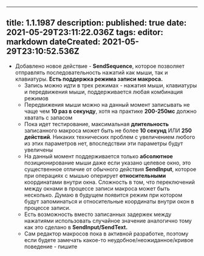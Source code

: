 
---
title: 1.1.1987
description: 
published: true
date: 2021-05-29T23:11:22.036Z
tags: 
editor: markdown
dateCreated: 2021-05-29T23:10:52.536Z
---		
		
- Добавлено новое действие - **SendSequence**, которое позволяет отправлять последовательность нажатий как мыши, так и клавиатуры. **Есть поддержка режима записи макроса.**
  - Запись можно идти в трех режимах - нажатия мыши, клавиатуры и передвижения мыши, поддерживается любая комбинация режимов
  - Передвижения мыши можно на данный момент записывать не чаще чем **10 раз в секунду**, хотя на практике **200-250мс** должно хватать с запасом
  - Пока идет тестирование, максимальная **длительность** записанного макроса может быть не более **10 секунд** ИЛИ **250 действий**. Никаких технических проблем с увеличением любого из этих параметров нет, впоследствии эти параметры будут увеличены
  - На данный момент поддерживается только **абсолютное** позиционирование мыши даже если указано целевое окно, это существенное отличие от обычного действия **SendInput**, которое при операциях с мышью оперирует **относительными** координатами внутри окна. Сложность в том, что переключений между окнами в процессе записи макроса может быть несколько. Думаю в будущем появится режим при котором будут запоминаться и относительные координаты внутри окон в процессе записи.
  - Есть возможность вместо записанных задержек между нажатиями использовать случайное значение аналогично тому как это сделано в **SendInput/SendText.**
  - Сам редактор макросов пока в активной разработке, поэтому если будете замечать какое-то неудобное/неожиданное/кривое поведение - пишите